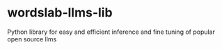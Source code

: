 # wordslab-llms-lib
Python library for easy and efficient inference and fine tuning of popular open source llms
